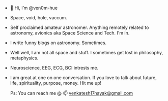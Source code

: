 -  👋 Hi, I’m @ven0m-hue
-  Space, void, hole, vaccum.
-  Self proclaimed amateur astronomer. Anything remotely related to astronomy, avionics aka Space Science and Tech. I'm in.
-  I write funny blogs on astronomy. Sometimes. 
-  Well well, I am not all space and stuff. I sometimes get lost in philosophy, metaphysics.
-  Neuroscience, EEG, ECG, BCI intrests me.
-  I am great at one on one conversation. If you love to talk about future, life, spirituality, purpose, money. Hit me up!


   Ps: You can reach me @ 📫 venkatesh17nayak@gmail.com

<!---
ven0m-hue/ven0m-hue is a ✨ special ✨ repository because its `README.md` (this file) appears on your GitHub profile.
You can click the Preview link to take a look at your changes.
--->
